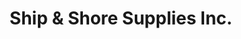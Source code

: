 ---
title: "Ship & Shore Supplies Inc."
url: /dauphin-island/ship-und-shore-supplies-inc/
shop: Lebensmittel
---